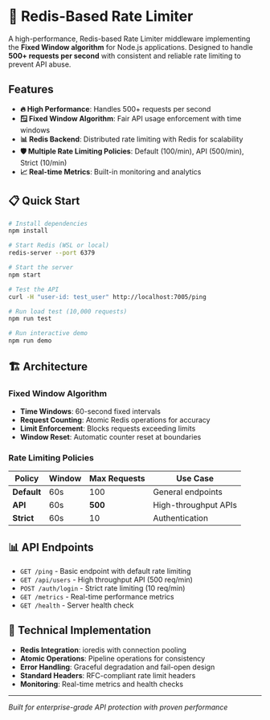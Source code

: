 # 🚀 Redis-Based Rate Limiter

A high-performance, Redis-based Rate Limiter middleware implementing the **Fixed Window algorithm** for Node.js applications. Designed to handle **500+ requests per second** with consistent and reliable rate limiting to prevent API abuse.

##  Features

- **🔥 High Performance**: Handles 500+ requests per second
- **🪟 Fixed Window Algorithm**: Fair API usage enforcement with time windows
- **📊 Redis Backend**: Distributed rate limiting with Redis for scalability
- **🛡️ Multiple Rate Limiting Policies**: Default (100/min), API (500/min), Strict (10/min)
- **📈 Real-time Metrics**: Built-in monitoring and analytics

## 📋 Quick Start

```bash
# Install dependencies
npm install

# Start Redis (WSL or local)
redis-server --port 6379

# Start the server
npm start

# Test the API
curl -H "user-id: test_user" http://localhost:7005/ping

# Run load test (10,000 requests)
npm run test

# Run interactive demo
npm run demo
```

## 🏗️ Architecture

### Fixed Window Algorithm
- **Time Windows**: 60-second fixed intervals
- **Request Counting**: Atomic Redis operations for accuracy
- **Limit Enforcement**: Blocks requests exceeding limits
- **Window Reset**: Automatic counter reset at boundaries

### Rate Limiting Policies
| Policy | Window | Max Requests | Use Case |
|--------|--------|--------------|----------|
| **Default** | 60s | 100 | General endpoints |
| **API** | 60s | **500** | High-throughput APIs |
| **Strict** | 60s | 10 | Authentication |

## 📊 API Endpoints

- `GET /ping` - Basic endpoint with default rate limiting
- `GET /api/users` - High throughput API (500 req/min)
- `POST /auth/login` - Strict rate limiting (10 req/min)
- `GET /metrics` - Real-time performance metrics
- `GET /health` - Server health check

## 🔧 Technical Implementation

- **Redis Integration**: ioredis with connection pooling
- **Atomic Operations**: Pipeline operations for consistency
- **Error Handling**: Graceful degradation and fail-open design
- **Standard Headers**: RFC-compliant rate limit headers
- **Monitoring**: Real-time metrics and health checks

---

*Built for enterprise-grade API protection with proven performance*
